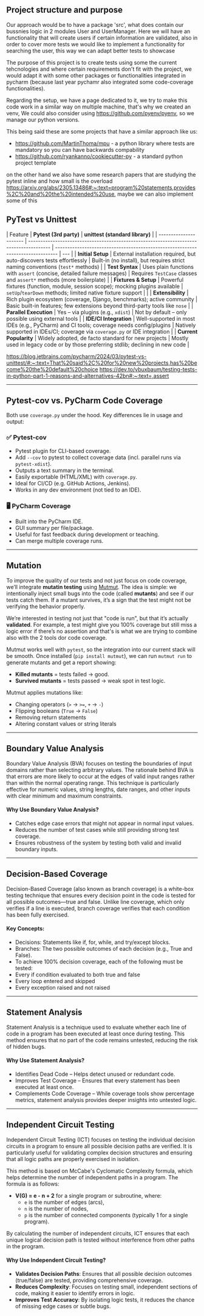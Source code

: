 ## Project structure and purpose

Our approach would be to have a package 'src', what does contain our bussnies logic in 2 modules User and UserManager. Here we will have an functionality that will create users if certain information are validated, also in order to cover more tests we would like to implement a functionality for searching the user, this way we can adapt better tests to showcase

The purpose of this project is to create tests using some the current tehcnologies and where certain requirements don't fit with the project, we would adapt it with some other packages or functionalities integrated in pycharm (because last year pychamr also integrated some code-coverage functionalities).

Regarding the setup, we have a page dedicated to it, we try to make this code work in a similar way on multiple machine, that's why we created an venv, We could also consider using <https://github.com/pyenv/pyenv>, so we manage our python versions.

This being said these are some projects that have a similar approach like us:

- <https://github.com/MartinThoma/mpu> - a python library where tests are mandatory so you can have backwards compability
- <https://github.com/ryankanno/cookiecutter-py> - a standard python project template

on the other hand we also have some research papers that are studying the pytest inline and how small is the overload <https://arxiv.org/abs/2305.13486#:~:text=program%20statements,provides%2C%20and%20the%20intended%20use>, maybe we can also implement some of this

## PyTest vs Unittest

| Feature                | **Pytest (3rd party)**                                                                  | **unittest (standard library)**                                                 |
| ---------------------- | --------------------------------------------------------------------------------------- | ------------------------------------------------------------------------------- | --- |
| **Initial Setup**      | External installation required, but auto-discovers tests effortlessly                   | Built-in (no install), but requires strict naming conventions (`test*` methods) |
| **Test Syntax**        | Uses plain functions with `assert` (concise, detailed failure messages)                 | Requires `TestCase` classes and `assert*` methods (more boilerplate)            |
| **Fixtures & Setup**   | Powerful fixtures (function, module, session scope); mocking plugins available          | `setUp`/`tearDown` methods; limited native fixture support                      |     |
| **Extensibility**      | Rich plugin ecosystem (coverage, Django, benchmarks); active community                  | Basic built-in features; few extensions beyond third-party tools like `nose`    |
| **Parallel Execution** | Yes – via plugins (e.g., `xdist`)                                                       | Not by default – only possible using external tools                             |
| **IDE/CI Integration** | Well-supported in most IDEs (e.g., PyCharm) and CI tools; coverage needs config/plugins | Natively supported in IDEs/CI; coverage via `coverage.py` or IDE integration    |
| **Current Popularity** | Widely adopted, de facto standard for new projects                                      | Mostly used in legacy code or by those preferring stdlib; declining in new code |

<https://blog.jetbrains.com/pycharm/2024/03/pytest-vs-unittest/#:~:text=That%20said%2C%20for%20new%20projects,has%20become%20the%20default%20choice>
<https://dev.to/vbuxbaum/testing-tests-in-python-part-1-reasons-and-alternatives-42bn#:~:text=,assert>

---

## Pytest-cov vs. PyCharm Code Coverage

Both use `coverage.py` under the hood. Key differences lie in usage and output:

### ✅ Pytest-cov

- Pytest plugin for CLI-based coverage.
- Add `--cov` to pytest to collect coverage data (incl. parallel runs via `pytest-xdist`).
- Outputs a text summary in the terminal.
- Easily exportable (HTML/XML) with `coverage.py`.
- Ideal for CI/CD (e.g. GitHub Actions, Jenkins).
- Works in any dev environment (not tied to an IDE).

### 🖥️ PyCharm Coverage

- Built into the PyCharm IDE.
- GUI summary per file/package.
- Useful for fast feedback during development or teaching.
- Can merge multiple coverage runs.

---

## Mutation

To improve the quality of our tests and not just focus on code coverage, we’ll integrate **mutatin testing** using [Mutmut](https://github.com/boxed/mutmut). The idea is simple: we intentionally inject small bugs into the code (called **mutants**) and see if our tests catch them. If a mutant survives, it’s a sign that the test might not be verifying the behavior properly.

We’re interested in testing not just that "code is run", but that it’s actually **validated**. For example, a test might give you 100% coverage but still miss a logic error if there’s no assertion and that's is what we are trying to combine also with the 2 tools dor code coverage.

Mutmut works well with `pytest`, so the integration into our current stack will be smooth. Once installed (`pip install mutmut`), we can run `mutmut run` to generate mutants and get a report showing:

- **Killed mutants** = tests failed → good.
- **Survived mutants** = tests passed → weak spot in test logic.

Mutmut applies mutations like:

- Changing operators (`>` → `>=`, `+` → `-`)
- Flipping booleans (`True` → `False`)
- Removing return statements
- Altering constant values or string literals

---

## Boundary Value Analysis

Boundary Value Analysis (BVA) focuses on testing the boundaries of input domains rather than selecting arbitrary values. The rationale behind BVA is that errors are more likely to occur at the edges of valid input ranges rather than within the normal operating range. This technique is particularly effective for numeric values, string lengths, date ranges, and other inputs with clear minimum and maximum constraints.

#### Why Use Boundary Value Analysis?

- Catches edge case errors that might not appear in normal input values.
- Reduces the number of test cases while still providing strong test coverage.
- Ensures robustness of the system by testing both valid and invalid boundary inputs.

---

## Decision-Based Coverage

Decision-Based Coverage (also known as branch coverage) is a white-box testing technique that ensures every decision point in the code is tested for all possible outcomes—true and false. Unlike line coverage, which only verifies if a line is executed, branch coverage verifies that each condition has been fully exercised.

#### Key Concepts:

- Decisions: Statements like if, for, while, and try/except blocks.
- Branches: The two possible outcomes of each decision (e.g., True and False).
- To achieve 100% decision coverage, each of the following must be tested:
- Every if condition evaluated to both true and false
- Every loop entered and skipped
- Every exception raised and not raised

---

## Statement Analysis

Statement Analysis is a technique used to evaluate whether each line of code in a program has been executed at least once during testing. This method ensures that no part of the code remains untested, reducing the risk of hidden bugs.

#### Why Use Statement Analysis?

- Identifies Dead Code – Helps detect unused or redundant code.
- Improves Test Coverage – Ensures that every statement has been executed at least once.
- Complements Code Coverage – While coverage tools show percentage metrics, statement analysis provides deeper insights into untested logic.

---

## Independent Circuit Testing

Independent Circuit Testing (ICT) focuses on testing the individual decision circuits in a program to ensure all possible decision paths are verified. It is particularly useful for validating complex decision structures and ensuring that all logic paths are properly exercised in isolation.

This method is based on McCabe's Cyclomatic Complexity formula, which helps determine the number of independent paths in a program. The formula is as follows:

- **V(G) = e - n + 2** for a single program or subroutine, where:
  - `e` is the number of edges (arcs),
  - `n` is the number of nodes,
  - `p` is the number of connected components (typically 1 for a single program).

By calculating the number of independent circuits, ICT ensures that each unique logical decision path is tested without interference from other paths in the program.

#### Why Use Independent Circuit Testing?

- **Validates Decision Paths**: Ensures that all possible decision outcomes (true/false) are tested, providing comprehensive coverage.
- **Reduces Complexity**: Focuses on testing small, independent sections of code, making it easier to identify errors in logic.
- **Improves Test Accuracy**: By isolating logic tests, it reduces the chance of missing edge cases or subtle bugs.

